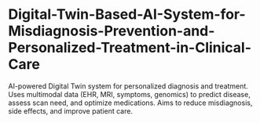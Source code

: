 # Digital-Twin-Based-AI-System-for-Misdiagnosis-Prevention-and-Personalized-Treatment-in-Clinical-Care
AI-powered Digital Twin system for personalized diagnosis and treatment. Uses multimodal data (EHR, MRI, symptoms, genomics) to predict disease, assess scan need, and optimize medications. Aims to reduce misdiagnosis, side effects, and improve patient care.
